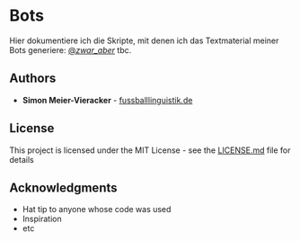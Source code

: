 # Bots

Hier dokumentiere ich die Skripte, mit denen ich das Textmaterial meiner Bots generiere:
[@_zwar_aber_](https://twitter.com/_zwar_aber_)
tbc.

## Authors

* **Simon Meier-Vieracker** - [fussballlinguistik.de](http://www.fussballlinguistik.de)

## License

This project is licensed under the MIT License - see the [LICENSE.md](LICENSE.md) file for details

## Acknowledgments

* Hat tip to anyone whose code was used
* Inspiration
* etc
